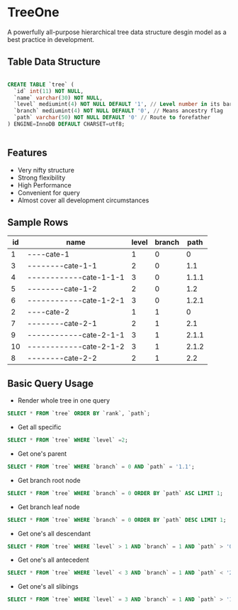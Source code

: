 # TreeOne
A powerfully all-purpose hierarchical tree data structure desgin model as a best practice in development. 

## Table Data Structure

```sql

CREATE TABLE `tree` (
  `id` int(11) NOT NULL,
  `name` varchar(30) NOT NULL, 
  `level` mediumint(4) NOT NULL DEFAULT '1', // Level number in its barnch
  `branch` mediumint(4) NOT NULL DEFAULT '0', // Means ancestry flag
  `path` varchar(50) NOT NULL DEFAULT '0' // Route to forefather
) ENGINE=InnoDB DEFAULT CHARSET=utf8;
  
```

## Features
- Very nifty structure
- Strong flexibility
- High Performance
- Convenient for query
- Almost cover all development circumstances


##  Sample Rows
id | name | level | branch | path 
--- | --- | --- | --- | --- 
1 | ----cate-1 | 1 | 0 | 0 
3 | --------cate-1-1 | 2 | 0 | 1.1 
4 | ------------cate-1-1-1 | 3 | 0 | 1.1.1 
5 | --------cate-1-2 | 2 | 0 | 1.2 
6 | ------------cate-1-2-1 | 3 | 0 | 1.2.1 
2 | ----cate-2 | 1 | 1 | 0 
7 | --------cate-2-1 | 2 | 1 | 2.1 
9 | ------------cate-2-1-1 | 3 | 1 | 2.1.1 
10 | ------------cate-2-1-2 | 3 | 1 | 2.1.2 
8 | --------cate-2-2 | 2 | 1 | 2.2

## Basic Query Usage

- Render whole tree in one query
```sql
SELECT * FROM `tree` ORDER BY `rank`, `path`;
```

- Get all specific
```sql
SELECT * FROM `tree` WHERE `level` =2;
```

- Get one's parent
```sql
SELECT * FROM `tree` WHERE `branch` = 0 AND `path` = '1.1';
```

- Get branch root node
```sql
SELECT * FROM `tree` WHERE `branch` = 0 ORDER BY `path` ASC LIMIT 1;
```

- Get branch leaf node
```sql
SELECT * FROM `tree` WHERE `branch` = 0 ORDER BY `path` DESC LIMIT 1;
```

- Get one's all descendant
```sql
SELECT * FROM `tree` WHERE `level` > 1 AND `branch` = 1 AND `path` > '0';
```

- Get one's all antecedent
```sql
SELECT * FROM `tree` WHERE `level` < 3 AND `branch` = 1 AND `path` < '2.1.2';
```

- Get one's all slibings
```sql
SELECT * FROM `tree` WHERE `level` = 3 AND `branch` = 1 AND `path` > '1.1';
```
